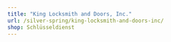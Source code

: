 ```yaml
---
title: "King Locksmith and Doors, Inc."
url: /silver-spring/king-locksmith-and-doors-inc/
shop: Schlüsseldienst
---
```

